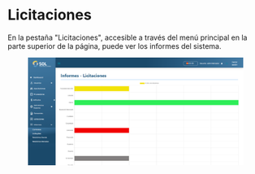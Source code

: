 # Licitaciones

En la pestaña "Licitaciones", accesible a través del menú principal en la parte superior de la página, puede ver los informes del sistema.

<figure><img src="../../../.gitbook/assets/rel-licit.png" alt=""><figcaption></figcaption></figure>
